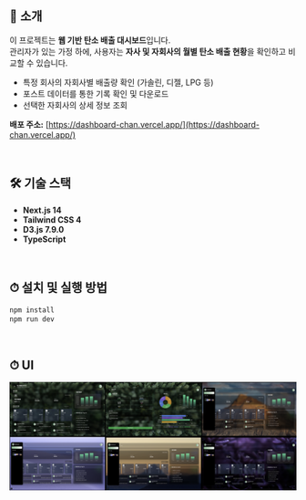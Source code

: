 ## 👋 소개

이 프로젝트는 **웹 기반 탄소 배출 대시보드**입니다.  
관리자가 있는 가정 하에, 사용자는 **자사 및 자회사의 월별 탄소 배출 현황**을 확인하고 비교할 수 있습니다.

- 특정 회사의 자회사별 배출량 확인 (가솔린, 디젤, LPG 등)
- 포스트 데이터를 통한 기록 확인 및 다운로드
- 선택한 자회사의 상세 정보 조회

**배포 주소:** [https://dashboard-chan.vercel.app/](https://dashboard-chan.vercel.app/)

</br>

## 🛠 기술 스택

- **Next.js 14**
- **Tailwind CSS 4**
- **D3.js 7.9.0**
- **TypeScript**

</br>

## ⏱ 설치 및 실행 방법

```
npm install
npm run dev
```

</br>

## ⏱ UI

![alt text](image.png)
